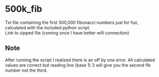 # 500k_fib
Txt file containing the first 500,000 fibonacci numbers just for fun, calculated with the included python script.  
Link to zipped file (coming once I have better wifi connection)
## Note
After running the script I realized there is an off by one error. All calculated values are correct but reading line (base 1) 3 will give you the second fib number not the third. 
